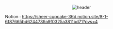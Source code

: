 <div align="center">
  
![header](https://capsule-render.vercel.app/api?type=venom&color=66cdaa&height=150&section=header&text=pbk2312&fontColor=a8b2fc&fontSize=70&animation=fadeIn&fontAlignY=55)


</div>








Notion : https://sheer-cupcake-36d.notion.site/8-1-6f87665bd6244739a9f0325a3811bd71?pvs=4


